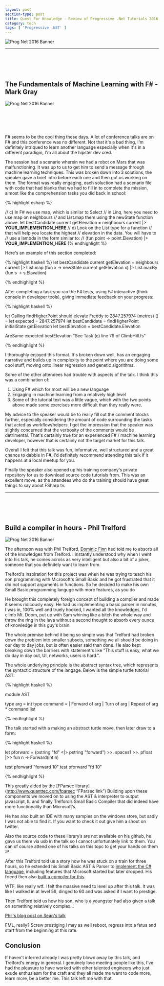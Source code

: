 ```yaml
---
layout: post
section-type: post
title: Quest For Knowledge - Review of Progressive .Net Tutorials 2016 Episode 2
category: tech
tags: [ 'Progressive .NET' ]
---
```


![Prog Net 2016 Banner](/img/progressive-dot-net-tutorials/prog-net-banner-01.jpg)

---
<h1 class="brand-heading">&nbsp;</h1>

## The Fundamentals of Machine Learning with F# - Mark Gray
 
![Prog Net 2016 Banner](/img/progressive-dot-net-tutorials/mark-gray.jpg)

<h1 class="brand-heading">&nbsp;</h1>

 F# seems to be the cool thing these days. A lot of conference talks are on F# and this conference was no different. Not that it's a bad thing, I'm definitely intriqued to learn another language especially when it's in a different paradigm, I'm all about the hipster dev cred.
 
 The session had a scenario wherein we had a robot on Mars that was malfunctioning. It was up to us to get him to send a message through machine learning techniques. This was broken down into 3 solutions, the speaker gave a brief intro before each one and then got us working on them. The format was really engaging, each soluction had a scenario file with code that had blanks that we had to fill in to complete the mission, almost like the comprehension tasks you did back in school: 

{% highlight csharp %}

// c) In F# we use map, which is similar to Select
// in Linq, here you need to use map on neighbours
// and List.map them using the newState function above.
let bestCandidate current getElevation = 
    neighbours current
    |> __YOUR_IMPLEMENTION_HERE__
    // d) Look on the List type for a function
    // that will help you locate the highest
    // elevation in the data. You will have to
    // use a lambda in the form similar to:
    // (fun point -> point.Elevation)
|> __YOUR_IMPLEMENTION_HERE__
{% endhighlight %}

Here's an example of this section completed:

{% highlight haskell %}
let bestCandidate current getElevation = 
    neighbours current
    |> List.map (fun x -> newState current getElevation x)
    |> List.maxBy (fun s -> s.Elavation)

{% endhighlight %}

After completing a task you ran the F# tests, using F# interactive (think console in developer tools), giving immediate feedback on your progress:

{% highlight haskell %}

let Calling findHigherPoint should elevate Freddy to 2847.257974 (metres) () =
    let expected = 2847.257974
    let bestCandidate = findHigherPoint initialState getElevation
    let bestElevation = bestCandidate.Elevation
    
AreSame expected bestElevation "See Task (e) line 79 of ClimbHill.fs"

{% endhighlight %}

I thoroughly enjoyed this format. It's broken down well, has an engaging narrative and builds up in complexity to the point where you are doing some cool stuff, moving onto linear regression and genetic algorithms.

Some of the other attendees had trouble with aspects of the talk. I think this was a combination of:

1. Using F# which for most will be a new language 
2. Engaging in machine learning from a relatively high level 
3. Some of the tutorial text was a little vague, which with the two points above made some exercises more difficult than they really were.

My advice to the speaker would be to really fill out the comment blocks further, especially considering the amount of code surrounding the tasks that acted as workflow/helpers. I got the impression that the speaker was slightly concerned that the verbosity of the comments would be detrimental. That's certainly true for an experienced F# / machine learning developer, however that is certainly not the target market for this talk.

Overall I felt that this talk was fun, informative, well structured and a great chance to dabble in F#. I'd definitely recommend attending this talk if it happens at a local meetup for you.

Finally the speaker also opened up his training company's private repository for us to download source code tutorials from. This was an excellent move, as the attendees who do the training should have great things to say about FSharp tv.

---
<h1 class="brand-heading">&nbsp;</h1>

## Build a compiler in hours - Phil Trelford

![Prog Net 2016 Banner](/img/progressive-dot-net-tutorials/trelford.jpg)

The afternoon was with Phil Trelford, [Dominic Finn](https://twitter.com/CleverFinn?lang=en-gb "Dominic Finn twitter") had told me to absorb all of the knowledges from Trelford. I instantly understood why when I went into his talk, he comes across as very intelligent but also a bit of a joker, someone that you definitely want to learn from.

Trelford's inspiration for this project was when he was trying to teach his son programming with Microsoft's Small Basic and he got frustrated that it did not support arguments in functions. So he decided to make his own Small Basic programming languge with more features, as you do

He brought this completely foreign concept of building a compiler and made it seems ridicously easy. He had us implementing a basic parser in minutes, I was in, 100% well and truely hooked, I wanted all the knowledges, I'd climb Mt. Doom, put up with Sam whining like a bitch the whole way and throw the ring in the lava without a second thought to absorb every ounce of knowledge in this guy's brain.

The whole premise behind it being so simple was that Trelford had broken down the problem into smaller subsets, something we all should be doing in our day to day jobs, but is often easier said than done. He also kept breaking down the barriers with statement's like "This stuff is easy, what we do day in day out, UI, networks, users is hard.".

The whole underlying principle is the abstract syntax tree, which represents the syntactic structure of the langage. Below is the simple turtle tutorial AST:

{% highlight haskell %}

module AST

type arg = int
type command =
   | Forward of arg
   | Turn of arg
   | Repeat of arg * command list

{% endhighlight %} 

The talk started with a making an abstract turtle move, then later draw to a form:

{% highlight haskell %}

let pforward = (pstring "fd" <|> pstring "forward") >>. spaces1 >>. pfloat
               |>> fun n -> Forward(int n)

test pforward "forward 10"
test pforward "fd 10"

{% endhighlight %}

This greatly aided by the [FParsec library](http://www.quanttec.com/fparsec “FParsec link”) Building upon these components we moved on to using the AST & interpreter to output javascript, IL and finally Trelford’s Small Basic Compiler that did indeed have more functionality than Microsoft’s.

He has also built an IDE with many samples on the windows store, but sadly I was not able to find it. If you want to check it out give him a shout on twitter.

Also the source code to these library’s are not available on his github, he gave us them via usb in the talk so I cannot unfortunately link to them. You can of course attend one of his talks on this topc to get your hands on them :P

After this Trelford told us a story how he was stuck on a train for three hours, so he extended his Small Basic AST & Parser to [implement the C# language](http://trelford.com/blog/post/parsecsharp.aspx), including features that Microsoft started but later dropped. His friend then also [built a compiler for this](https://neildanson.wordpress.com/2014/02/11/building-a-c-compiler-in-f/). 

WTF, like really wtf. I felt the massive need to level up after this talk. It was like I walked in at level 59, dinged to 60 and was asked if I want to prestige. 

Then Trelford told us how his son, who is a youngster had also given a talk on something relatively complex...

[Phil's blog post on Sean's talk](http://trelford.com/blog/post/ndcoslo.aspx "Phil's blog post on Sean's talk")

FML, really? Screw prestiging I may as well reboot, regress into a fetus and start from the beginning at this rate.

## Conclusion 

If haven't inferred already I was pretty blown away by this talk, and Trelford's energy in general. I genuinely love meeting people like this, I've had the pleasure to have worked with other talented engineers who just exude enthusiasm for the craft and they all made me want to code more, learn more, be a better me. This talk left me with that.
